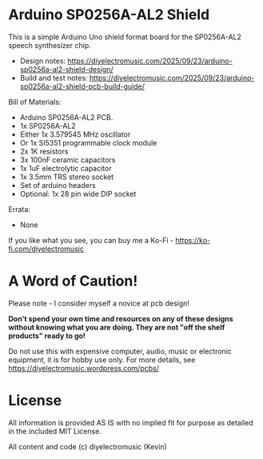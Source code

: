 # Arduino SP0256A-AL2 Shield

This is a simple Arduino Uno shield format board for the SP0256A-AL2 speech synthesizer chip.

- Design notes: https://diyelectromusic.com/2025/09/23/arduino-sp0256a-al2-shield-design/
- Build and test notes: https://diyelectromusic.com/2025/09/23/arduino-sp0256a-al2-shield-pcb-build-guide/

Bill of Materials:
- Arduino SP0256A-AL2 PCB.
- 1x SP0256A-AL2
- Either 1x 3.579545 MHz oscillator
- Or 1x SI5351 programmable clock module
- 2x 1K resistors
- 3x 100nF ceramic capacitors
- 1x 1uF electrolytic capacitor
- 1x 3.5mm TRS stereo socket
- Set of arduino headers
- Optional: 1x 28 pin wide DIP socket

Errata:
- None

If you like what you see, you can buy me a Ko-Fi - https://ko-fi.com/diyelectromusic

#  A Word of Caution!

Please note - I consider myself a novice at pcb design!

**Don't spend your own time and resources on any of these designs without knowing what you are doing.  They are not "off the shelf products" ready to go!**

Do not use this with expensive computer, audio, music or electronic equipment, it is for hobby use only.  For more details, see https://diyelectromusic.wordpress.com/pcbs/

# License

All information is provided AS IS with no implied fit for purpose as detailed in the included MIT License.

All content and code (c) diyelectromusic (Kevin)
